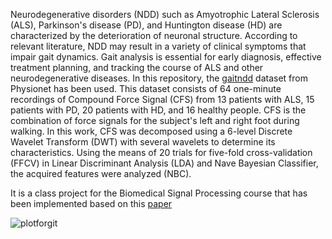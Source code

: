 Neurodegenerative disorders (NDD) such as Amyotrophic Lateral Sclerosis (ALS), Parkinson's disease (PD), and Huntington disease (HD) are characterized by the deterioration of neuronal structure. According to relevant literature, NDD may result in a variety of clinical symptoms that impair gait dynamics. Gait analysis is essential for early diagnosis, effective treatment planning, and tracking the course of ALS and other neurodegenerative diseases. In this repository, the [gaitndd](https://archive.physionet.org/physiobank/database/gaitndd/) dataset from Physionet has been used. This dataset consists of 64 one-minute recordings of Compound Force Signal (CFS) from 13 patients with ALS, 15 patients with PD, 20 patients with HD, and 16 healthy people. CFS is the combination of force signals for the subject's left and right foot during walking. In this work, CFS was decomposed using a 6-level Discrete Wavelet Transform (DWT) with several wavelets to determine its characteristics. Using the means of 20 trials for five-fold cross-validation (FFCV) in Linear Discriminant Analysis (LDA) and Nave Bayesian Classifier, the acquired features were analyzed (NBC).

It is a class project for the Biomedical Signal Processing course that has been implemented based on this [paper](https://www.sciencedirect.com/science/article/abs/pii/S1746809416301173?via%3Dihub)


![plotforgit](https://user-images.githubusercontent.com/96732467/181995713-9dcc66ae-acc5-496c-9a4a-ba45d46d6f43.png)
